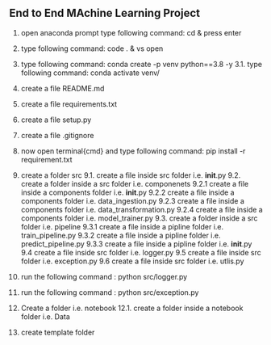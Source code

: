 ## End to End MAchine Learning Project

1. open anaconda prompt type following command: cd <path of folder> & press enter
2. type following command: code . & vs open
3. type following command: conda create -p venv python==3.8 -y
3.1. type following command: conda activate venv/
4. create a file README.md
5. create a file requirements.txt
6. create a file setup.py
7. create a file .gitignore
8. now open terminal{cmd} and type following command: pip install -r requirement.txt

9. create a folder src 
9.1. create a file inside src folder i.e. __init__.py
9.2. create a folder inside a src folder i.e. componenets
    9.2.1 create a file inside a components folder i.e. __init__.py
    9.2.2 create a file inside a components folder i.e. data_ingestion.py
    9.2.3 create a file inside a components folder i.e. data_transformation.py
    9.2.4 create a file inside a components folder i.e. model_trainer.py
9.3. create a folder inside a src folder i.e. pipeline
    9.3.1 create a file inside a pipline folder i.e. train_pipeline.py
    9.3.2 create a file inside a pipline folder i.e. predict_pipeline.py
    9.3.3 create a file inside a pipline folder i.e. __init__.py
9.4 create a file inside src folder i.e. logger.py
9.5 create a file inside src folder i.e. exception.py
9.6 create a file inside src folder i.e. utlis.py

10. run the following command : python src/logger.py
11. run the following command : python src/exception.py
12. Create a folder i.e. notebook
12.1. create a folder inside a notebook folder i.e. Data
13. create template folder

